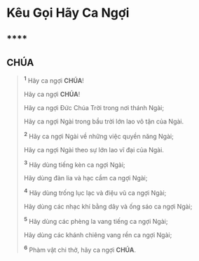 # Kêu Gọi Hãy Ca Ngợi

## \*\*\*\*

## CHÚA

> <sup><b>1</b></sup> Hãy ca ngợi **CHÚA**!
>
> Hãy ca ngợi **CHÚA**!
>
> Hãy ca ngợi Đức Chúa Trời trong nơi thánh Ngài;
>
> Hãy ca ngợi Ngài trong bầu trời lớn lao vô tận của Ngài.
>
> <sup><b>2</b></sup> Hãy ca ngợi Ngài về những việc quyền năng Ngài;
>
> Hãy ca ngợi Ngài theo sự lớn lao vĩ đại của Ngài.
>
> <sup><b>3</b></sup> Hãy dùng tiếng kèn ca ngợi Ngài;
>
> Hãy dùng đàn lia và hạc cầm ca ngợi Ngài;
>
> <sup><b>4</b></sup> Hãy dùng trống lục lạc và điệu vũ ca ngợi Ngài;
>
> Hãy dùng các nhạc khí bằng dây và ống sáo ca ngợi Ngài;
>
> <sup><b>5</b></sup> Hãy dùng các phèng la vang tiếng ca ngợi Ngài;
>
> Hãy dùng các khánh chiêng vang rền ca ngợi Ngài;
>
> <sup><b>6</b></sup> Phàm vật chi thở, hãy ca ngợi **CHÚA**.
